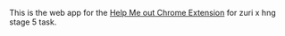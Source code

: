 This is the web app for the [Help Me out Chrome Extension](https://github.com/d-a-ve/helpmeoutcrx) for zuri x hng stage 5 task.